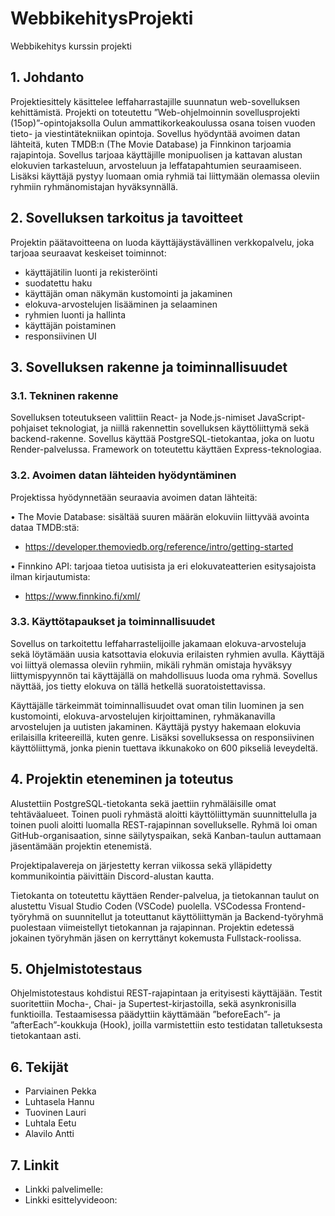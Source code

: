 # WebbikehitysProjekti
Webbikehitys kurssin projekti

## 1.	Johdanto

Projektiesittely käsittelee leffaharrastajille suunnatun web-sovelluksen kehittämistä. Projekti on toteutettu ”Web-ohjelmoinnin sovellusprojekti (15op)”-opintojaksolla Oulun ammattikorkeakoulussa osana toisen vuoden tieto- ja viestintätekniikan opintoja. Sovellus hyödyntää avoimen datan lähteitä, kuten TMDB:n (The Movie Database) ja Finnkinon tarjoamia rajapintoja. Sovellus tarjoaa käyttäjille monipuolisen ja kattavan alustan elokuvien tarkasteluun, arvosteluun ja leffatapahtumien seuraamiseen. Lisäksi käyttäjä pystyy luomaan omia ryhmiä tai liittymään olemassa oleviin ryhmiin ryhmänomistajan hyväksynnällä.

## 2.	Sovelluksen tarkoitus ja tavoitteet

Projektin päätavoitteena on luoda käyttäjäystävällinen verkkopalvelu, joka tarjoaa seuraavat keskeiset toiminnot:
-	käyttäjätilin luonti ja rekisteröinti
-	suodatettu haku
-	käyttäjän oman näkymän kustomointi ja jakaminen
-	elokuva-arvostelujen lisääminen ja selaaminen
-	ryhmien luonti ja hallinta
-	käyttäjän poistaminen
-	responsiivinen UI

## 3.	Sovelluksen rakenne ja toiminnallisuudet

### 3.1. Tekninen rakenne

Sovelluksen toteutukseen valittiin React- ja Node.js-nimiset JavaScript-pohjaiset teknologiat, ja niillä rakennettin sovelluksen käyttöliittymä sekä backend-rakenne. Sovellus käyttää PostgreSQL-tietokantaa, joka on luotu Render-palvelussa. Framework on toteutettu käyttäen Express-teknologiaa.


### 3.2. Avoimen datan lähteiden hyödyntäminen

Projektissa hyödynnetään seuraavia avoimen datan lähteitä:<br>

•	The Movie Database: sisältää suuren määrän elokuviin liittyvää avointa dataa TMDB:stä:
  - https://developer.themoviedb.org/reference/intro/getting-started
	
•	Finnkino API: tarjoaa tietoa uutisista ja eri elokuvateatterien esitysajoista ilman kirjautumista:
  - https://www.finnkino.fi/xml/

### 3.3. Käyttötapaukset ja toiminnallisuudet

Sovellus on tarkoitettu leffaharrastelijoille jakamaan elokuva-arvosteluja sekä löytämään uusia katsottavia elokuvia erilaisten ryhmien avulla. Käyttäjä voi liittyä olemassa oleviin ryhmiin, mikäli ryhmän omistaja hyväksyy liittymispyynnön tai käyttäjällä on mahdollisuus luoda oma ryhmä. Sovellus näyttää, jos tietty elokuva on tällä hetkellä suoratoistettavissa.

Käyttäjälle tärkeimmät toiminnallisuudet ovat oman tilin luominen ja sen kustomointi, elokuva-arvostelujen kirjoittaminen, ryhmäkanavilla arvostelujen ja uutisten jakaminen. 
Käyttäjä pystyy hakemaan elokuvia erilaisilla kriteereillä, kuten genre. 
Lisäksi sovelluksessa on responsiivinen käyttöliittymä, jonka pienin tuettava ikkunakoko on 600 pikseliä leveydeltä. 


## 4.	Projektin eteneminen ja toteutus

Alustettiin PostgreSQL-tietokanta sekä jaettiin ryhmäläisille omat tehtäväalueet. Toinen puoli ryhmästä aloitti käyttöliittymän suunnittelulla ja toinen puoli aloitti luomalla REST-rajapinnan sovellukselle. Ryhmä loi oman GitHub-organisaation, sinne säilytyspaikan, sekä Kanban-taulun auttamaan jäsentämään projektin etenemistä.

Projektipalavereja on järjestetty kerran viikossa sekä ylläpidetty kommunikointia päivittäin Discord-alustan kautta.

Tietokanta on toteutettu käyttäen Render-palvelua, ja tietokannan taulut on alustettu Visual Studio Coden (VSCode) puolella. VSCodessa Frontend-työryhmä on suunnitellut ja toteuttanut käyttöliittymän ja Backend-työryhmä puolestaan viimeistellyt tietokannan ja rajapinnan. Projektin edetessä jokainen työryhmän jäsen on kerryttänyt kokemusta Fullstack-roolissa.

## 5.	Ohjelmistotestaus

Ohjelmistotestaus kohdistui REST-rajapintaan ja erityisesti käyttäjään. Testit suoritettiin Mocha-, Chai- ja Supertest-kirjastoilla, sekä asynkronisilla funktioilla. Testaamisessa päädyttiin käyttämään ”beforeEach”- ja ”afterEach”-koukkuja (Hook), joilla varmistettiin esto testidatan talletuksesta tietokantaan asti. 

## 6. Tekijät

- Parviainen Pekka
- Luhtasela Hannu
- Tuovinen Lauri
- Luhtala Eetu
- Alavilo Antti


## 7. Linkit

- Linkki palvelimelle:
- Linkki esittelyvideoon:
